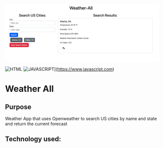 ![Weather All Screenshot](https://github.com/jdhawks2132/weatherman/blob/main/assets/weatherAll.png?raw=true)

![HTML](https://img.shields.io/badge/HTML5-E34F26?style=for-the-badge&logo=html5&logoColor=white)
![JAVASCRIPT](https://img.shields.io/badge/JavaScript-323330?style=for-the-badge&logo=javascript&logoColor=F7DF1E)](https://www.javascript.com)


# Weather All

## Purpose

Weather App that uses Openweather to search US cities by name and state and return the current forecast

## Technology used: 


